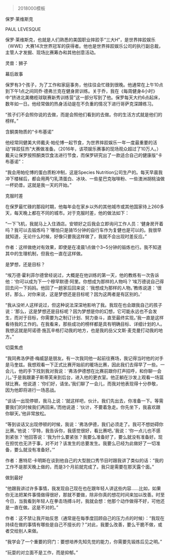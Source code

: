 # 
> 2018000模板




保罗·莱维斯克


PAUL LEVESQUE


保罗·莱维斯克，也就是人们熟悉的美国职业摔跤手“三大H”，是世界摔跤娱乐（WWE）大赛14次世界冠军的获得者。他也是世界摔跤娱乐公司的执行副总裁，主管人才发掘、现场比赛筹办和其他创意活动。

灵兽：狮子


幕后故事

保罗有3个孩子，为了工作和家庭事务，他往往会忙碌到很晚。他通常在上午10点到下午1点之间同乔·德弗兰克在健身房训练。关于乔，我在《每周健身4小时》中“挤进北美橄榄球联赛新秀训练营”这一部分写到了他。保罗每天大约6点起床，数年如一日。他经常做的热身活动是在不负重的情况下进行哥萨克深蹲练习。


“孩子们不会照你说的去做，而是会照他们看到的去做。你的生活方式就是他们的榜样。”




含酮类物质的“卡布基诺”

他经常同健美大师戴夫·帕伦博一起节食，为世界摔跤娱乐一年一度最重要的活动“摔跤狂热”大赛做准备。（2016年，该项娱乐赛事的现场观众超过了10万人。）戴夫让保罗按照酮类饮食法进行节食，而保罗研究出了一款适合自己的健康版“卡布基诺”：

“我会用帕伦博的蛋白质粉冲制，这是Species Nutrition公司生产的。每天早晨我冲下楼梯后，都会用两勺乳清蛋白、冰块、一些星巴克咖啡粉、一些澳洲胡桃油做一杯奶昔。这就是我一天的开始。”


克服时差

在保罗最忙碌的那段时期，他每年会在家乡以外的其他城市或其他国家待上260多天，每天晚上都在不同的城市。对于克服时差，他的做法如下：

“一下飞机，我就马上入住酒店。安顿好之后我会立即询问工作人员：‘健身房开着吗？我可以去锻炼吗？’哪怕只是骑15分钟的自行车作为复健也是可以的。我很早就知道，无论什么时候，好像只要我这样做了，我就不会出现时差反应。”


作者：这样做绝对有效果，即使是在凌晨1点做个3~5分钟的锻炼也行。我不知道其中的生理机制，但我也一直在这样做。




是梦想，还是目标？

“埃万德·霍利菲尔德曾经说过，大概是在他训练的第一天，他的教练有一次告诉他：‘你可以成为下一个穆罕默德·阿里。你想成为那样的人物吗？’埃万德说自己得回去问一下妈妈。他回了一趟家后回来说：‘我想成为那样的人物。’教练说道：‘很好。那么，对你来说，这是梦想还是目标呢？因为这两者是有区别的。’

“我从没听人这样说过，但这种说法深深地影响了我。我现在也会跟我自己的孩子说：‘那么，这是梦想还是目标呢？因为梦想是你的幻想，它可能永远也不会发生，而对于目标，你需要为之制订计划、努力奋斗，直至最终实现。’我一直是这样看待我的工作的。在我看来，那些成功的榜样都是具有明确目标、详细计划的人。我想这就是阿诺德·施瓦辛格打动我的地方，也是我的岳父文斯·麦克曼打动我的地方。”


切莫焦虑

“我同弗洛伊德·梅威瑟是朋友。有一次我同他一起前往赛场，我记得当时他的对手是马奎兹。我想观看一下正式比赛开始前的暖场比赛，因此我们去得早了一些。一会儿，他的手下找到我对我说：‘弗洛伊德想在比赛前跟你打声招呼，和你聊一会儿。’于是我跟妻子斯蒂芙来到后台，进入他的更衣室。他正躺在沙发上观看一场篮球比赛。他说道：‘你们好，请坐。’我们聊了一会儿，而我对他表现得十分恭敬，因为他即将进行一场恶战。

“谈话一出现停顿，我马上说：‘就这样吧，伙计。我们先出去，你准备一下。等需要我们的时候我们再回来。’而他说道：‘伙计，不要着急走。你先坐下，我喜欢跟你聊天。’他非常放松。

“等到谈话又出现停顿的时候，我说：‘弗洛伊德，我们必须走了。我可不想妨碍你比赛。’他说：‘亨特，我告诉你，我感觉很好，看比赛吧。’我说：‘你一点儿也不感到紧张？’他回答说：‘我为什么要紧张？我要么准备好了，要么就没有准备好。现在担忧也无济于事，对不对？该发生的总要发生。我要么已经为此做好了一切准备，要么就没有准备好。’”


作者：惠特尼·卡明斯在谈到他自己的大型脱口秀节目时跟我讲了类似的话：“我的工作不是那天晚上做的，而是3个月前就完成了。我只是需要在那天露个面。”




做到最好

“他跟我讲过许多事情，我发现自己现在也在跟年轻人讲这些内容……比如，如果你无法把某件事情做得很好，那就不要做，除非你真的想花时间来加以改善。时至今日，当我看到年轻人在拳击场搏斗时，我就会想：他那个动作做得不好，可他还是一直在做。这是不对的。”


作者：这不禁让我开始反思（通常是在每季度回顾自己的压力点的时候）：“我现在持续在做的事情有哪些是自己不擅长的？”对此，我要么改善，要么干脆不做，或者交给别人来做。





“我学会了一个重要的窍门：要想培养先知先觉的能力，你需要先锻炼后见之明。”

“玩耍的对立面不是工作，而是抑郁。”




